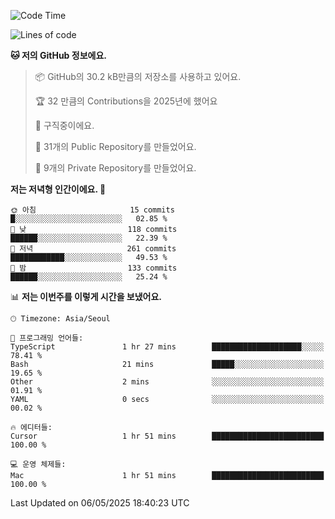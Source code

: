   <!--START_SECTION:waka-->
![Code Time](http://img.shields.io/badge/Code%20Time-1%2C094%20hrs%2016%20mins-blue)

![Lines of code](https://img.shields.io/badge/%EC%A0%80%EB%8A%94%20%EC%97%AC%ED%83%9C%EA%B9%8C%EC%A7%80%20-825.5%20thousand%20%EC%A4%84%EC%9D%98%20%EC%BD%94%EB%93%9C%EB%A5%BC%20%EC%9E%91%EC%84%B1%ED%96%88%EC%96%B4%EC%9A%94.-blue)

**🐱 저의 GitHub 정보에요.** 

> 📦 GitHub의 30.2 kB만큼의 저장소를 사용하고 있어요. 
 > 
> 🏆 32 만큼의 Contributions을 2025년에 했어요
 > 
> 💼 구직중이에요.
 > 
> 📜 31개의 Public Repository를 만들었어요. 
 > 
> 🔑 9개의 Private Repository를 만들었어요. 
 > 
**저는 저녁형 인간이에요. 🦉** 

```text
🌞 아침                     15 commits          █░░░░░░░░░░░░░░░░░░░░░░░░   02.85 % 
🌆 낮　                     118 commits         ██████░░░░░░░░░░░░░░░░░░░   22.39 % 
🌃 저녁                     261 commits         ████████████░░░░░░░░░░░░░   49.53 % 
🌙 밤　                     133 commits         ██████░░░░░░░░░░░░░░░░░░░   25.24 % 
```


📊 **저는 이번주를 이렇게 시간을 보냈어요.** 

```text
🕑︎ Timezone: Asia/Seoul

💬 프로그래밍 언어들: 
TypeScript               1 hr 27 mins        ████████████████████░░░░░   78.41 % 
Bash                     21 mins             █████░░░░░░░░░░░░░░░░░░░░   19.65 % 
Other                    2 mins              ░░░░░░░░░░░░░░░░░░░░░░░░░   01.91 % 
YAML                     0 secs              ░░░░░░░░░░░░░░░░░░░░░░░░░   00.02 % 

🔥 에디터들: 
Cursor                   1 hr 51 mins        █████████████████████████   100.00 % 

💻 운영 체제들: 
Mac                      1 hr 51 mins        █████████████████████████   100.00 % 
```


 Last Updated on 06/05/2025 18:40:23 UTC
<!--END_SECTION:waka-->
